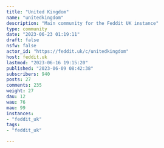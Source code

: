 ```yaml
---
title: "United Kingdom" 
name: "unitedkingdom"
description: "Main community for the Feddit UK instance"
type: community
date: "2023-06-23 01:19:11"
draft: false
nsfw: false
actor_id: "https://feddit.uk/c/unitedkingdom"
host: feddit.uk
lastmod: "2023-06-16 19:15:20"
published: "2023-06-09 08:42:38"
subscribers: 940
posts: 27
comments: 235
weight: 27
dau: 12
wau: 76
mau: 99
instances:
- "feddit_uk"
tags: 
- "feddit_uk"

---
```

